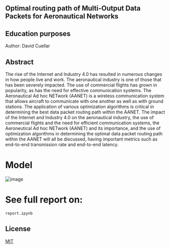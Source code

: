 ## Optimal routing path of Multi-Output Data Packets for Aeronautical Networks

## Education purposes
Author: David Cuellar

## Abstract

The rise of the Internet and Industry 4.0 has resulted in numerous changes in how people live and work. The aeronautical industry is one of those that has been severely impacted. The use of commercial flights has grown in popularity, as has the need for effective communication systems. The Aeronautical Ad hoc NETwork (AANET) is a wireless communication system that allows aircraft to communicate with one another as well as with ground stations. The application of various optimization algorithms is critical in determining the best data packet routing path within the AANET. The impact of the Internet and Industry 4.0 on the aeronautical industry, the use of commercial flights and the need for efficient communication systems, the Aeroneutical Ad hoc NETwork (AANET) and its importance, and the use of optimization algorithms in determining the optimal data packet routing path within the AANET will all be discussed, having important metrics such as end-to-end transmission rate and end-to-end latency.

# Model

![image](https://github.com/davidcuellard/blockchain-verify/blob/main/media/BN-Model.jpg?raw=true)

# See full report on:
`report.ipynb`

## License
[MIT](https://choosealicense.com/licenses/mit/)
